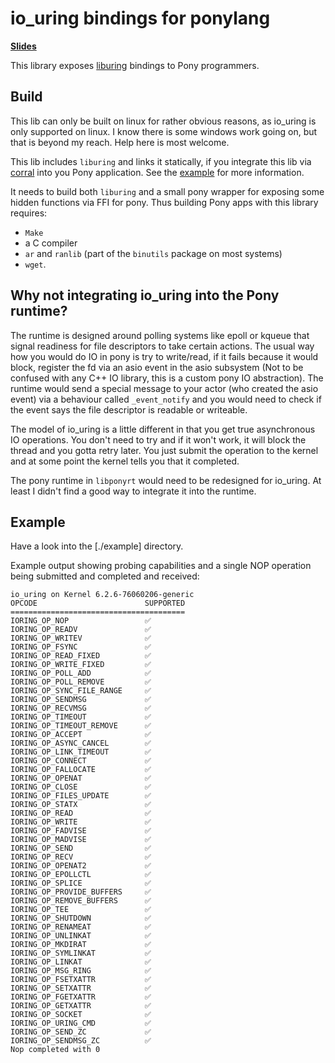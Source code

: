 # io_uring bindings for ponylang

[**Slides**](https://mfelsche.github.io/pony-uring)

This library exposes [liburing](https://github.com/axboe/liburing) bindings to Pony programmers.

## Build

This lib can only be built on linux for rather obvious reasons, as io_uring is only supported on linux. I know there is some windows work going on, but that is beyond my reach. Help here is most welcome.

This lib includes `liburing` and links it statically, if you integrate this lib via [corral](https://github.com/ponylang/corral) into you Pony application. See the [example](./example) for more information.

It needs to build both `liburing` and a small pony wrapper for exposing some hidden functions via FFI for pony. Thus building Pony apps with this library requires:

  * `Make`
  * a C compiler
  * `ar` and `ranlib` (part of the `binutils` package on most systems)
  * `wget`.

## Why not integrating io_uring into the Pony runtime?

The runtime is designed around polling systems like epoll or kqueue that signal readiness for file descriptors to take certain actions. The usual way how you would do IO in pony is try to write/read, if it fails because it would block, register the fd via an asio event in the asio subsystem (Not to be confused with any C++ IO library, this is a custom pony IO abstraction). The runtime would send a special message to your actor (who created the asio event) via a behaviour called `_event_notify` and you would need to check if the event says the file descriptor is readable or writeable.

The model of io_uring is a little different in that you get true asynchronous IO operations. You don't need to try and if it won't work, it will block the thread and you gotta retry later. You just submit the operation to the kernel and at some point the kernel tells you that it completed.

The pony runtime in `libponyrt` would need to be redesigned for io_uring. At least I didn't find a good way to integrate it into the runtime.

## Example

Have a look into the [./example] directory.

Example output showing probing capabilities and a single NOP operation being submitted and completed and received:

```
io_uring on Kernel 6.2.6-76060206-generic
OPCODE                        SUPPORTED
=======================================
IORING_OP_NOP                 ✅
IORING_OP_READV               ✅
IORING_OP_WRITEV              ✅
IORING_OP_FSYNC               ✅
IORING_OP_READ_FIXED          ✅
IORING_OP_WRITE_FIXED         ✅
IORING_OP_POLL_ADD            ✅
IORING_OP_POLL_REMOVE         ✅
IORING_OP_SYNC_FILE_RANGE     ✅
IORING_OP_SENDMSG             ✅
IORING_OP_RECVMSG             ✅
IORING_OP_TIMEOUT             ✅
IORING_OP_TIMEOUT_REMOVE      ✅
IORING_OP_ACCEPT              ✅
IORING_OP_ASYNC_CANCEL        ✅
IORING_OP_LINK_TIMEOUT        ✅
IORING_OP_CONNECT             ✅
IORING_OP_FALLOCATE           ✅
IORING_OP_OPENAT              ✅
IORING_OP_CLOSE               ✅
IORING_OP_FILES_UPDATE        ✅
IORING_OP_STATX               ✅
IORING_OP_READ                ✅
IORING_OP_WRITE               ✅
IORING_OP_FADVISE             ✅
IORING_OP_MADVISE             ✅
IORING_OP_SEND                ✅
IORING_OP_RECV                ✅
IORING_OP_OPENAT2             ✅
IORING_OP_EPOLLCTL            ✅
IORING_OP_SPLICE              ✅
IORING_OP_PROVIDE_BUFFERS     ✅
IORING_OP_REMOVE_BUFFERS      ✅
IORING_OP_TEE                 ✅
IORING_OP_SHUTDOWN            ✅
IORING_OP_RENAMEAT            ✅
IORING_OP_UNLINKAT            ✅
IORING_OP_MKDIRAT             ✅
IORING_OP_SYMLINKAT           ✅
IORING_OP_LINKAT              ✅
IORING_OP_MSG_RING            ✅
IORING_OP_FSETXATTR           ✅
IORING_OP_SETXATTR            ✅
IORING_OP_FGETXATTR           ✅
IORING_OP_GETXATTR            ✅
IORING_OP_SOCKET              ✅
IORING_OP_URING_CMD           ✅
IORING_OP_SEND_ZC             ✅
IORING_OP_SENDMSG_ZC          ✅
Nop completed with 0
```

